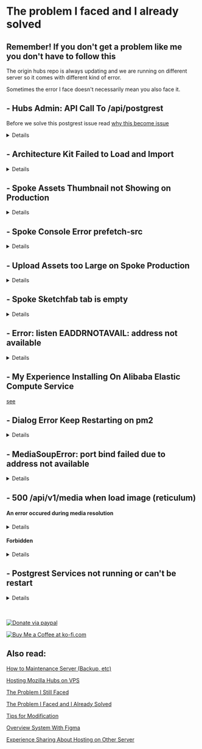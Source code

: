 # The problem I faced and I already solved

## Remember! If you don't get a problem like me you don't have to follow this

The origin hubs repo is always updating and we are running on different server so it comes with different kind of error.

Sometimes the error I face doesn't necessarily mean you also face it.

## - Hubs Admin: API Call To /api/postgrest

Before we solve this postgrest issue read [why this become issue](https://github.com/albirrkarim/mozilla-hubs-installation-detailed/blob/main/PROBLEM_UNSOLVED.md#1-502-server-communication-error-in-hubs-admin-like-this-issue)

<details>

```elixir

scope "/api/postgrest" do
   pipe_through([:secure_headers, :auth_required, :admin_required, :proxy_api])
   forward("/", RetWeb.Plugs.PostgrestProxy)
end

```

### What is port 3000?

Thanks to the contributor that give me a clue about the port 3000

its a [PostgREST](https://postgrest.org/en/stable/index.html)

Thanks to daniel, Give me info about [Running PostgREST locally](https://github.com/mozilla/hubs-ops/wiki/Running-PostgREST-locally)

![hubs admin panel work](/docs_img/admin_panel_work.png)

If you want to see the implementation of postgrest on this hubs see:

[Run postgrest with hubs on local](https://github.com/albirrkarim/mozilla-hubs-installation-detailed#45-run-postgrest-server)

[Run hubs admin as a static file so it can access postgress on local](https://github.com/albirrkarim/mozilla-hubs-installation-detailed#46-run-hubs-admin)

Then...

[Run postgrest on server](https://github.com/albirrkarim/mozilla-hubs-installation-detailed/blob/main/VPS_FOR_HUBS.md#63-run-postgrest-server)


</details>

## - Architecture Kit Failed to Load and Import

<details>
This problem is related to number 1 above. We don't need `CORS_PROXY_SERVER` so set it with an empty string

![env spoke](/docs_img/env_spoke.png)

and make condition like this picture bellow

![env spoke](/docs_img/env_spoke_1.png)
</details>

## - Spoke Assets Thumbnail not Showing on Production

<details>
First way:

Edit Api.js to bypass thumbnail resize service.

![env spoke](/docs_img/spoke_failed_3.png)

Second way:

In reticulum `config/dev.exs` append `https://nearspark-dev.reticulum.io` to `asset_hosts` if you won't self-host nearspark, that for csp rules setting.

```elixir

asset_hosts =
  "https://localhost:4000 https://localhost:8080 " <>
    "https://#{host}:4000 https://#{host}:8080 https://#{host}:3000 https://#{host}:8989 https://#{host}:9090 https://#{cors_proxy_host}:4000 " <>
    "https://assets-prod.reticulum.io https://asset-bundles-dev.reticulum.io https://asset-bundles-prod.reticulum.io https://hubs.local:5000 " <>
    "https://nearspark-dev.reticulum.io"
```

or you can directly edit `lib/ret_web/plugs/add_csp.ex`.

Self-hosted Nearspark(thumbnail server):

Nearspark [resizes preview images to 200x200 thumbnails](https://github.com/mozilla/Spoke/blob/9fe7af7e0b4eab5908d1ada17c06aab223c978ce/src/api/Api.js#L430) for some media source like Sketchfab.

The original NearSpark repository (https://github.com/MozillaReality/nearspark) is not compatible with Node.js version 16 (node-gyp problem) and has a bug related to base64 URL decode. To address these issues, Use a fork of the repository and added support for the `certs/` directory for HTTPS settings. You can find fork at https://github.com/XuHaoJun/nearspark

Clone, copy `certs/`, install dependencies, and start.

```shell

git clone https://github.com/XuHaoJun/nearspark.git
cp hubs/certs nearspark
cd nearspark
npm ci
node app.js
```

set environment variable `THUMBNAIL_SERVER="localhost:5000"` in Spoke.

</details>

## - Spoke Console Error prefetch-src

<details>
I got error like this

![Spoke console error](/docs_img/spoke_console_error.png)

Then add rule `prefetch-src` like this.

![Spoke console fix](/docs_img/spoke_console_fix.png)

</details>

## - Upload Assets too Large on Spoke Production

<details>
It because nginx

Open up the nginx configuration file

```
sudo nano /etc/nginx/nginx.conf
```

add this `client_max_body_size` to the http section

```
http {

    # other line...

    client_max_body_size 100M;
}
```

Then restart nginx

```
sudo systemctl restart nginx
```

for more detail see [this article](https://www.tecmint.com/limit-file-upload-size-in-nginx/)

</details>

## - Spoke Sketchfab tab is empty

<details>

To obtain a Sketchfab API key, go to (https://sketchfab.com/settings/password). Once you have obtained the API key,
you can set it in the `config/dev.exs` file of Reticulum as shown in the following:

```elixir

config :ret, Ret.MediaResolver,
  giphy_api_key: nil,
  deviantart_client_id: nil,
  deviantart_client_secret: nil,
  imgur_mashape_api_key: nil,
  imgur_client_id: nil,
  youtube_api_key: nil,
  sketchfab_api_key: "YOUR_API_KEY_HERE",
  ytdl_host: nil,
  photomnemonic_endpoint: "https://uvnsm9nzhe.execute-api.us-west-1.amazonaws.com/public"
```

If thumbnails not work, go to [Spoke Assets Thumbnail not Showing on Production](#spoke-assets-thumbnail-not-showing-on-production) section.

Sketchfab tab should work.

</details>

## - Error: listen EADDRNOTAVAIL: address not available

<details>
I install this project on server in china. alibaba elastic compute service

then i got that error when trying to run Spoke and hubs admin.

![address error](/docs_img/address_error.png)

just remove `process.env.HOST_IP ||` like picture above.

and leave `"0.0.0.0"`

thanks to [this](https://stackoverflow.com/questions/53955562/node-js-error-listen-eaddrnotavail-52-1122)

</details>

## - My Experience Installing On Alibaba Elastic Compute Service

[see](https://github.com/albirrkarim/mozilla-hubs-installation-detailed/blob/main/EXPERIENCE.md)

## - Dialog Error Keep Restarting on pm2

<details>
```
this._mediasoupRouter._transports.size
```

![dialog restart](/docs_img/dialog_restart.png)

</details>

## - MediaSoupError: port bind failed due to address not available

<details>

Change the prod command in `package.json`

it because `MEDIASOUP_LISTEN_IP`. set value with `0.0.0.0`

```
MEDIASOUP_LISTEN_IP=0.0.0.0 MEDIASOUP_ANNOUNCED_IP=123.xxx.xxx.xxx HTTPS_CERT_FULLCHAIN=/etc/letsencrypt/live/example.com/fullchain.pem HTTPS_CERT_PRIVKEY=/etc/letsencrypt/live/example.com/privkey.pem DOMAIN=example.com node index.js
```

</details>

## - 500 /api/v1/media when load image (reticulum)

#### An error occured during media resolution

<details>

I modify reticulum on `lib/ret_web/controllers/api/v1/media_controller.ex`

become this code

```elixir
# This is an error response that we have cached ourselves
  defp render_resolved_media_or_error(conn, {_status, :error}) do
    # DON'T THROW ERROR
    url = conn.params["media"]["url"]
    content_type = MIME.from_path(url)
    resolved_media = URI.parse(url) |> Ret.MediaResolver.resolved(%{expected_content_type: content_type})

    render_resolved_media(conn, resolved_media)
    # send_resp(conn, 500, "An error occured during media resolution")
  end
```

</details>

#### Forbidden

<details>

I modify reticulum on `/lib/ret/media_resolver.ex`

Become

```elixir
def resolve(%MediaResolverQuery{} = query, root_host) do
    # If we fall through all the known hosts above, we must validate the resolved ip for this host
    # to ensure that it is allowed.
    resolved_ip = HttpUtils.resolve_ip(query.url.host)
    case resolved_ip do
      nil ->
        :error

      resolved_ip ->
        if HttpUtils.internal_ip?(resolved_ip) do
          resolvedMedia = resolve_with_content_type(query)
          {:commit, resolvedMedia}

          # :forbidden
        else
          resolve_with_ytdl(query, root_host, query |> ytdl_format(root_host))
        end
    end
end
```

And add this code bellow it

```elixir
def resolve_with_content_type(%MediaResolverQuery{url: %URI{} = uri}) do
    content_type = MIME.from_path(uri.path)
    uri |> resolved(%{expected_content_type: content_type})
end
```

</details>

## - Postgrest Services not running or can't be restart

<details>
Im using apple silicone chip m1.

When running reticulum locally got this error.

```
[error] Postgrex.Protocol (#PID<0.651.0>) failed to connect: ** (DBConnection.ConnectionError) tcp connect (localhost:5432): connection refused - :econnrefused
```

i install postgres with brew, so we need to list all the brew services.

```
brew services list
```

then [see](https://stackoverflow.com/a/41804478)

For Apple Silicone Macs use `rm /opt/homebrew/var/postgres/postmaster.pid` as the brew folder is by default in a `/opt/homebrew` instead of `/usr/local`

then restart the postgres services with

```
brew services restart postgresql@14
```

</details>

<br>
<br>

<a href='https://paypal.me/AlbirrKarim' target='_blank'><img height='36' style='border:0px;height:36px;' src='https://user-images.githubusercontent.com/29292018/186840848-65e25ff9-47e2-424b-bfa0-4ca5d027b346.png' border='0' alt='Donate via paypal' /></a>

<a href='https://ko-fi.com/Q5Q0BC92X' target='_blank'><img height='36' style='border:0px;height:36px;' src='https://cdn.ko-fi.com/cdn/kofi3.png?v=3' border='0' alt='Buy Me a Coffee at ko-fi.com' /></a>

## Also read:

[How to Maintenance Server (Backup, etc)](https://github.com/albirrkarim/how-to-maintenance-server)

[Hosting Mozilla Hubs on VPS](https://github.com/albirrkarim/mozilla-hubs-installation-detailed/blob/main/VPS_FOR_HUBS.md)

[The Problem I Still Faced](https://github.com/albirrkarim/mozilla-hubs-installation-detailed/blob/main/PROBLEM_UNSOLVED.md)

[The Problem I Faced and I Already Solved](https://github.com/albirrkarim/mozilla-hubs-installation-detailed/blob/main/PROBLEM_SOLVED.md)

[Tips for Modification](https://github.com/albirrkarim/mozilla-hubs-installation-detailed/blob/main/HOW_TO_MODIFY.md)

[Overview System With Figma](https://www.figma.com/file/h92Je1ac9AtgrR5OHVv9DZ/Overview-Mozilla-Hubs-Project?node-id=0%3A1)

[Experience Sharing About Hosting on Other Server](https://github.com/albirrkarim/mozilla-hubs-installation-detailed/blob/main/EXPERIENCE.md)
